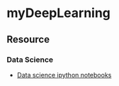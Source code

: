 # myDeepLearning

## Resource

### Data Science
- [Data  science ipython notebooks](https://github.com/donnemartin/data-science-ipython-notebooks)
